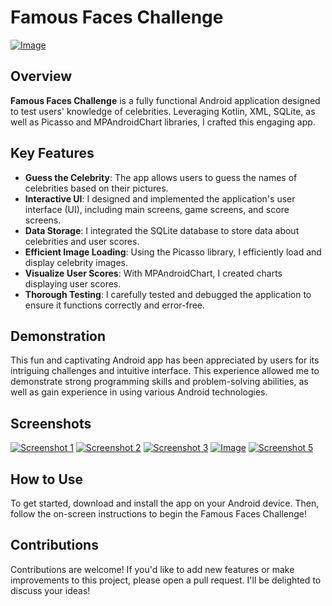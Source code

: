 # Famous Faces Challenge

[![Image](https://i.ibb.co/PWsg5G1/icon-star.png)](https://imgbb.com/)




## Overview

**Famous Faces Challenge** is a fully functional Android application designed to test users' knowledge of celebrities. Leveraging Kotlin, XML, SQLite, as well as Picasso and MPAndroidChart libraries, I crafted this engaging app.

## Key Features

- **Guess the Celebrity**: The app allows users to guess the names of celebrities based on their pictures.
- **Interactive UI**: I designed and implemented the application's user interface (UI), including main screens, game screens, and score screens.
- **Data Storage**: I integrated the SQLite database to store data about celebrities and user scores.
- **Efficient Image Loading**: Using the Picasso library, I efficiently load and display celebrity images.
- **Visualize User Scores**: With MPAndroidChart, I created charts displaying user scores.
- **Thorough Testing**: I carefully tested and debugged the application to ensure it functions correctly and error-free.

## Demonstration

This fun and captivating Android app has been appreciated by users for its intriguing challenges and intuitive interface. This experience allowed me to demonstrate strong programming skills and problem-solving abilities, as well as gain experience in using various Android technologies.

## Screenshots

[![Screenshot 1](https://i.ibb.co/pZN6jWf/img1.jpg)](https://ibb.co/P4JsGTc)
[![Screenshot 2](https://i.ibb.co/hYBG27h/img2.jpg)](https://ibb.co/qJNHmyX)
[![Screenshot 3](https://i.ibb.co/7W4vr54/img3.jpg)](https://ibb.co/swHjsGH)
[![Image](https://i.ibb.co/KVHsn9d/img4.jpg)](https://ibb.co/3SHFK02)
[![Screenshot 5](https://i.ibb.co/R32JZz8/img5.jpg)](https://ibb.co/GW7rBcm)

## How to Use

To get started, download and install the app on your Android device. Then, follow the on-screen instructions to begin the Famous Faces Challenge!

## Contributions

Contributions are welcome! If you'd like to add new features or make improvements to this project, please open a pull request. I'll be delighted to discuss your ideas!
